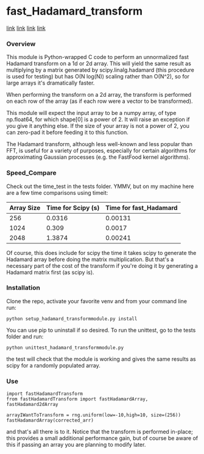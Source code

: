 # fast_Hadamard_transform

[link](#Overview)
[link](#Speed_Compare)
[link](#Installation)
[link](#Use)

### Overview
This module is Python-wrapped C code to perform an unnormalized fast Hadamard transform
on a 1d or 2d array. This will yield the same result as multiplying by a matrix generated by scipy.linalg.hadamard (this procedure is used for testing) but has O(N log(N)) scaling rather
than O(N^2), so for large arrays it's dramatically faster.

When performing the transform on a 2d array, the transform is performed on each row of the array (as if each row were a vector to be transformed).

This module will expect the input array to be a numpy array, of type np.float64, for which shape[0] is a power of 2. It will raise an exception if you give it anything else. If the size of your array is not a power of 2, you can zero-pad it before feeding it to this function.

The Hadamard transform, although less well-known and less popular than FFT, is useful for a variety of purposes, especially for certain algorithms for approximating Gaussian processes (e.g. the FastFood kernel algorithms).

### Speed_Compare
Check out the time_test in the tests folder. YMMV, but on my machine here are a few time comparisons using timeit:

| Array Size | Time for Scipy (s) | Time for fast_Hadamard |
| ---------- | ------------------ | ---------------------- |
| 256 | 0.0316 | 0.00131 |
| 1024 | 0.309 | 0.0017 |
| 2048 | 1.3874 | 0.00241 |

Of course, this does include for scipy the time it takes scipy to generate the Hadamard
array before doing the matrix multiplication. But that's a necessary part of the cost of the
transform if you're doing it by generating a Hadamard matrix first (as scipy is).

### Installation
Clone the repo, activate your favorite venv and from your command line run:
```
python setup_hadamard_transformmodule.py install
```
You can use pip to uninstall if so desired. To run the unittest, go to the tests folder and run:
```
python unittest_hadamard_transformmodule.py
```
the test will check that the module is working and gives the same results as scipy for a randomly populated array.

### Use
```
import fastHadamardTransform
from fastHadamardTransform import fastHadamardArray, fastHadamard2dArray

arrayIWantToTransform = rng.uniform(low=-10,high=10, size=(256))
fastHadamardArray(corrected_arr)
```
and that's all there is to it. Notice that the transform is performed in-place; this provides a small additional performance gain, but of course be aware of this if passing an array you are planning to modify later.